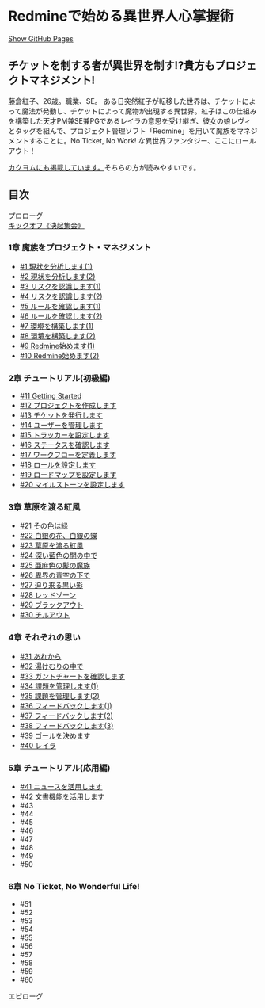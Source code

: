 # Redmineで始める異世界人心掌握術

[Show GitHub Pages](https://8amjp.github.io/redmine-fantasy/)

## チケットを制する者が異世界を制す!?貴方もプロジェクトマネジメント!

藤倉紅子、26歳。職業、SE。
ある日突然紅子が転移した世界は、チケットによって魔法が発動し、チケットによって魔物が出現する異世界。紅子はこの仕組みを構築した天才PM兼SE兼PGであるレイラの意思を受け継ぎ、彼女の娘レヴィとタッグを組んで、プロジェクト管理ソフト「Redmine」を用いて魔族をマネジメントすることに。No Ticket, No Work! な異世界ファンタジー、ここにロールアウト！

[カクヨムにも掲載しています。](https://kakuyomu.jp/works/1177354054882403703)そちらの方が読みやすいです。

## 目次
プロローグ  
[キックオフ《決起集会》](./text/01.md)

### 1章 魔族をプロジェクト・マネジメント
* [#1 現状を分析します(1)](./text/02.md)
* [#2 現状を分析します(2)](./text/03.md)
* [#3 リスクを認識します(1)](./text/04.md)
* [#4 リスクを認識します(2)](./text/05.md)
* [#5 ルールを確認します(1)](./text/06.md)
* [#6 ルールを確認します(2)](./text/07.md)
* [#7 環境を構築します(1)](./text/08.md)
* [#8 環境を構築します(2)](./text/09.md)
* [#9 Redmine始めます(1)](./text/10.md)
* [#10 Redmine始めます(2)](./text/11.md)

### 2章 チュートリアル(初級編)
* [#11 Getting Started](./text/12.md)
* [#12 プロジェクトを作成します](./text/13.md)
* [#13 チケットを発行します](./text/14.md)
* [#14 ユーザーを管理します](./text/15.md)
* [#15 トラッカーを設定します](./text/16.md)
* [#16 ステータスを確認します](./text/17.md)
* [#17 ワークフローを定義します](./text/18.md)
* [#18 ロールを設定します](./text/19.md)
* [#19 ロードマップを設定します](./text/20.md)
* [#20 マイルストーンを設定します](./text/21.md)

### 3章 草原を渡る紅風
* [#21 その色は緑](./text/22.md)
* [#22 白銀の花、白銀の蝶](./text/23.md)
* [#23 草原を渡る紅風](./text/24.md)
* [#24 深い藍色の闇の中で](./text/25.md)
* [#25 亜麻色の髪の魔族](./text/26.md)
* [#26 異界の青空の下で](./text/27.md)
* [#27 迫り来る黒い影](./text/28.md)
* [#28 レッドゾーン](./text/29.md)
* [#29 ブラックアウト](./text/30.md)
* [#30 チルアウト](./text/31.md)

### 4章 それぞれの思い
* [#31 あれから](./text/32.md)
* [#32 湯けむりの中で](./text/33.md)
* [#33 ガントチャートを確認します](./text/34.md)
* [#34 課題を管理します(1)](./text/35.md)
* [#35 課題を管理します(2)](./text/36.md)
* [#36 フィードバックします(1)](./text/37.md)
* [#37 フィードバックします(2)](./text/38.md)
* [#38 フィードバックします(3)](./text/39.md)
* [#39 ゴールを決めます](./text/40.md)
* [#40 レイラ](./text/41.md)

### 5章 チュートリアル(応用編)
* [#41 ニュースを活用します](./text/42.md)
* [#42 文書機能を活用します](./text/43.md)
* #43
* #44
* #45
* #46
* #47
* #48
* #49
* #50

### 6章 No Ticket, No Wonderful Life!
* #51
* #52
* #53
* #54
* #55
* #56
* #57
* #58
* #59
* #60

エピローグ  